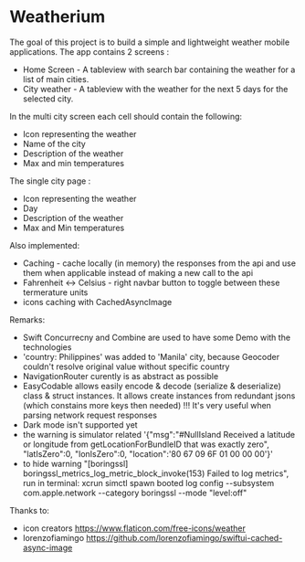 # Weatherium

The goal of this project is to build a simple and lightweight weather mobile applications. The app contains 2 screens :
- Home Screen - A tableview with search bar containing the weather for a list of main cities.
- City weather - A tableview with the weather for the next 5 days for the selected city.

In the multi city screen each cell should contain the following: 
- Icon representing the weather
- Name of the city
- Description of the weather
- Max and min temperatures

The single city page :
- Icon representing the weather
- Day
- Description of the weather 
- Max and Min temperatures

Also implemented:
- Caching - cache locally (in memory) the responses from the api and use them when applicable instead of making a new call to the api
- Fahrenheit <-> Celsius - right navbar button to toggle between these termerature units
- icons caching with CachedAsyncImage

Remarks:
- Swift Concurrecny and Combine are used to have some Demo with the technologies
- 'country: Philippines' was added to 'Manila' city, because Geocoder couldn't resolve original value without specific country
- NavigationRouter curently is as abstract as possible
- EasyCodable allows easily encode & decode (serialize & deserialize) class & struct instances. It allows create instances from redundant jsons (which constains more keys then needed) !!! It's very useful when parsing network request responses
- Dark mode isn't supported yet
- the warning is simulator related
'{"msg":"#NullIsland Received a latitude or longitude from getLocationForBundleID that was exactly zero", "latIsZero":0, "lonIsZero":0, "location":'80 67 09 6F 01 00 00 00'}'
- to hide warning "[boringssl] boringssl_metrics_log_metric_block_invoke(153) Failed to log metrics", run in terminal:
xcrun simctl spawn booted log config --subsystem com.apple.network --category boringssl --mode "level:off"

Thanks to:
- icon creators https://www.flaticon.com/free-icons/weather
- lorenzofiamingo https://github.com/lorenzofiamingo/swiftui-cached-async-image
